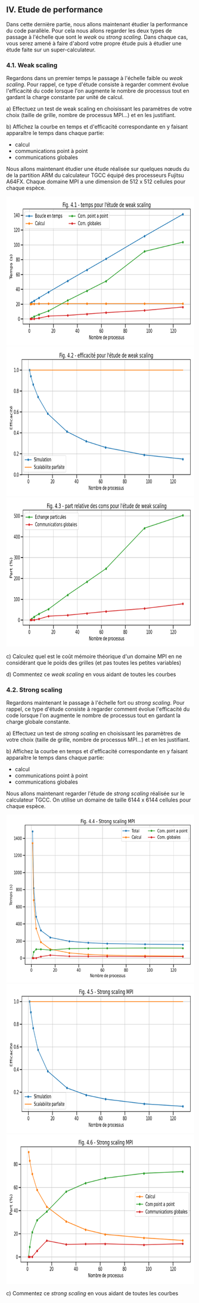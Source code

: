## IV. Etude de performance

Dans cette dernière partie, nous allons maintenant étudier la performance du code parallèle.
Pour cela nous allons regarder les deux types de passage à l'échelle que sont le *weak* ou *strong scaling*.
Dans chaque cas, vous serez amené à faire d'abord votre propre étude puis à étudier une étude faite sur un super-calculateur.

### 4.1. Weak scaling

Regardons dans un premier temps le passage à l'échelle faible ou *weak scaling*.
Pour rappel, ce type d'étude consiste à regarder comment évolue l'efficacité du
code lorsque l'on augmente le nombre de processus tout en gardant la
charge constante par unité de calcul.

a) Effectuez un test de weak scaling en choisissant les paramètres de votre choix (taille de grille, nombre de processus MPI...) et en les justifiant.

b) Affichez la courbe en temps et d'efficacité correspondante en y faisant apparaître le temps dans chaque partie:
- calcul
- communications point à point
- communications globales 

Nous allons maintenant étudier une étude réalisée sur quelques nœuds du de la partition ARM du calculateur TGCC équipé des processeurs Fujitsu A64FX.
Chaque domaine MPI a une dimension de 512 x 512 cellules pour chaque espèce.

<img src="../../../support/materiel/life_mpi_weak_scaling_time.png" height="400">
<img src="../../../support/materiel/life_mpi_weak_scaling_efficiency.png" height="400">
<img src="../../../support/materiel/life_mpi_weak_scaling_part.png" height="400">

c) Calculez quel est le coût mémoire théorique d'un domaine MPI en ne considérant que le poids des grilles (et pas toutes les petites variables)

d) Commentez ce *weak scaling* en vous aidant de toutes les courbes

### 4.2. Strong scaling

Regardons maintenant le passage à l'échelle fort ou *strong scaling*.
Pour rappel, ce type d'étude consiste à regarder comment évolue l'efficacité du
code lorsque l'on augmente le nombre de processus tout en gardant la
charge globale constante.

a) Effectuez un test de *strong scaling* en choisissant les paramètres de votre choix (taille de grille, nombre de processus MPI...) et en les justifiant.

b) Affichez la courbe en temps et d'efficacité correspondante en y faisant apparaître le temps dans chaque partie:
- calcul
- communications point à point
- communications globales

Nous allons maintenant regarder l'étude de *strong scaling* réalisée sur le calculateur TGCC.
On utilise un domaine de taille 6144 x 6144 cellules pour chaque espèce.

<img src="../../../support/materiel/life_mpi_strong_scaling_time.png" height="450">
<img src="../../../support/materiel/life_mpi_strong_scaling_efficiency.png" height="400">
<img src="../../../support/materiel/life_mpi_strong_scaling_part.png" height="400">

c) Commentez ce *strong scaling* en vous aidant de toutes les courbes

